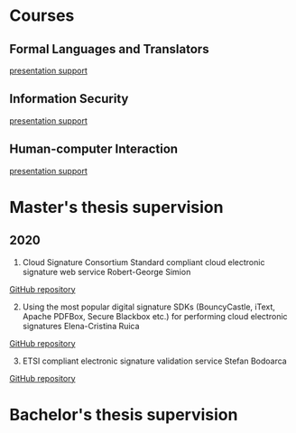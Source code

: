# Courses

## Formal Languages and Translators

[presentation support](https://github.com/mihai-lica/course-formal-languages-and-translators)

## Information Security

[presentation support](https://github.com/mihai-lica/course-information-security)

## Human-computer Interaction

[presentation support]()



# Master's thesis supervision

## 2020

1. Cloud Signature Consortium Standard compliant cloud electronic signature web service
Robert-George Simion

[GitHub repository](https://github.com/simionrobert/cloud-signature-consortium)

2. Using the most popular digital signature SDKs (BouncyCastle, iText, Apache PDFBox, Secure Blackbox etc.) for performing cloud electronic signatures
Elena-Cristina Ruica

[GitHub repository](https://github.com/crs2195/signature)

3. ETSI compliant electronic signature validation service
Stefan Bodoarca

[GitHub repository](https://github.com/StefanBodoarca/disertatie)

# Bachelor's thesis supervision

